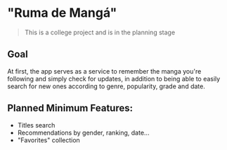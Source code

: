 # "Ruma de Mangá"

> This is a college project and is in the planning stage

## Goal

At first, the app serves as a service to remember the manga you're following and simply check for updates, in addition to being able to easily search for new ones according to genre, popularity, grade and date.

## Planned Minimum Features:

- Titles search
- Recommendations by gender, ranking, date...
- "Favorites" collection
